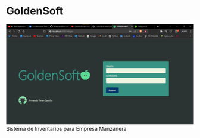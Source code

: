 # GoldenSoft
![Ventana de Login](Captures/GoldenSoftlogin.png)
Sistema de Inventarios para Empresa Manzanera


